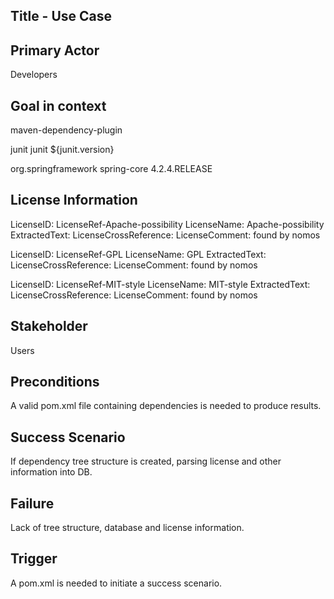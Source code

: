 ## Title - Use Case

## Primary Actor
Developers

## Goal in context

maven-dependency-plugin

<dependency>
<groupId>junit</groupId>
<artifactId>junit</artifactId>
<version>${junit.version}</version>
</dependency></ul>

<dependency><groupId>org.springframework</groupId>
<artifactId>spring-core</artifactId>
<version>4.2.4.RELEASE</version>
</dependency>

## License Information

LicenseID: LicenseRef-Apache-possibility
LicenseName: Apache-possibility
ExtractedText: <text></text>
LicenseCrossReference: 
LicenseComment: <text>found by nomos</text>

LicenseID: LicenseRef-GPL
LicenseName: GPL
ExtractedText: <text></text>
LicenseCrossReference: 
LicenseComment: <text>found by nomos</text>

LicenseID: LicenseRef-MIT-style
LicenseName: MIT-style
ExtractedText: <text></text>
LicenseCrossReference: 
LicenseComment: <text>found by nomos</text>

## Stakeholder
Users

## Preconditions
A valid pom.xml file containing dependencies is needed to produce results.

## Success Scenario
If dependency tree structure is created, parsing license and other information into DB.

## Failure
Lack of tree structure, database and license information.

## Trigger 
A pom.xml is needed to initiate a success scenario.
